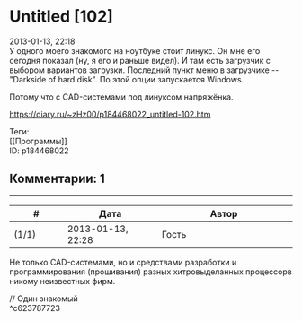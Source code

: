 Untitled [102]
==============

  
2013-01-13, 22:18  
 У одного моего знакомого на ноутбуке стоит линукс. Он мне его сегодня показал (ну, я его и раньше видел). И там есть загрузчик с выбором вариантов загрузки. Последний пункт меню в загрузчике -- "Darkside of hard disk". По этой опции запускается Windows.   
   
  Потому что с CAD-системами под линуксом напряжёнка.    
  
<https://diary.ru/~zHz00/p184468022_untitled-102.htm>  
  
Теги:  
[[Программы]]  
ID: p184468022  


Комментарии: 1
--------------

  


---



|         #         |              Дата              |                     Автор                     |           ID           |
| --- | --- | --- | --- |
| (1/1) | 2013-01-13, 22:28 | Гость | c623787723 |

  
 Не только CAD-системами, но и средствами разработки и программирования (прошивания) разных хитровыделанных процессорв никому неизвестных фирм.   
   
 // Один знакомый   
 ^c623787723